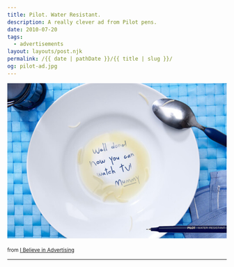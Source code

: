 ```yaml
---
title: Pilot. Water Resistant.
description: A really clever ad from Pilot pens.
date: 2010-07-20
tags: 
  - advertisements
layout: layouts/post.njk
permalink: /{{ date | pathDate }}/{{ title | slug }}/
og: pilot-ad.jpg
---
```


![a mostly eaten bowl of soup and at the bottom of the bowl is writing: “Well done! Now you can watch TV! Mummy”](/img/pilot-ad.jpg)

<small class="footnotes">from <a href="http://www.ibelieveinadv.com/">I Believe in Advertising</a></small>

---
